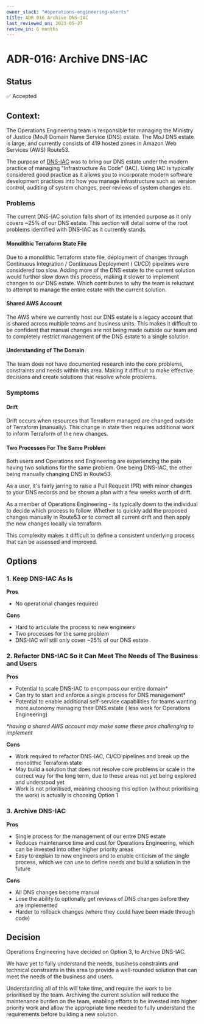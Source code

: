 ```yaml
---
owner_slack: "#operations-engineering-alerts"
title: ADR 016 Archive DNS-IAC
last_reviewed_on: 2023-05-27
review_in: 6 months
---
```


# ADR-016: Archive DNS-IAC

## Status

✅ Accepted

## Context:

The Operations Engineering team is responsible for managing the Ministry of Justice (MoJ) Domain Name Service (DNS)
estate. The MoJ DNS estate is large, and currently consists of 419 hosted zones in Amazon Web Services (AWS) Route53.

The purpose of [DNS-IAC](https://github.com/ministryofjustice/dns-iac) was to bring our DNS estate under the modern
practice of managing "Infrastructure As Code" (IAC). Using IAC is typically considered good practice as it allows you to
incorporate modern software development practices into how you manage infrastructure such as version control, auditing
of system changes, peer reviews of system changes etc.

### Problems

The current DNS-IAC solution falls short of its intended purpose as it only covers ~25% of our DNS estate. This section
will detail some of the root problems identified with DNS-IAC as it currently stands.

#### Monolithic Terraform State File

Due to a monolithic Terraform state file, deployment of changes through Continuous Integration / Continuous Deployment (
CI/CD) pipelines were considered too slow. Adding more of the DNS estate to the current solution would further slow down
this process, making it slower to implement changes to our DNS estate. Which contributes to why the team is
reluctant to attempt to manage the entire estate with the current solution.

#### Shared AWS Account

The AWS where we currently host our DNS estate is a legacy account that is shared across multiple teams and business
units. This makes it difficult to be confident that manual changes are not being made outside our team and to completely
restrict management of the DNS estate to a single solution.

#### Understanding of The Domain

The team does not have documented research into the core problems, constraints and needs within this area. Making it
difficult to make effective decisions and create solutions that resolve whole problems.

### Symptoms

#### Drift

Drift occurs when resources that Terraform managed are changed outside of Terraform (manually). This change in state
then requires additional work to inform Terraform of the new changes.

#### Two Processes For The Same Problem

Both users and Operations and Engineering are experiencing the pain having two solutions for the same problem. One being
DNS-IAC, the other being manually changing DNS in Route53.

As a user, it's fairly jarring to raise a Pull Request (PR) with minor changes to your DNS records and be shown a plan
with a few weeks worth of drift.

As a member of Operations Engineering - its typically down to the individual to decide which process to follow. Whether
to quickly add the proposed changes manually in Route53 or to correct all current drift and then apply the new changes
locally via terraform.

This complexity makes it difficult to define a consistent underlying process that can be
assessed and improved.

## Options

### 1. Keep DNS-IAC As Is

**Pros**

- No operational changes required

**Cons**

- Hard to articulate the process to new engineers
- Two processes for the same problem
- DNS-IAC will still only cover ~25% of our DNS estate

### 2. Refactor DNS-IAC So it Can Meet The Needs of The Business and Users

**Pros**

- Potential to scale DNS-IAC to encompass our entire domain*
- Can try to start and enforce a single process for DNS management*
- Potential to enable additional self-service capabilities for teams wanting more autonomy managing their DNS estate (
  less work for Operations Engineering)

_*having a shared AWS account may make some these pros challenging to implement_

**Cons**

- Work required to refactor DNS-IAC, CI/CD pipelines and break up the monolithic Terraform state
- May build a solution that does not resolve core problems or scale in the correct way for the long term, due to these
  areas not yet being explored and understood yet
- Work is not prioritised, meaning choosing this option (without prioritising the work) is actually is choosing Option 1

### 3. Archive DNS-IAC

**Pros**

- Single process for the management of our entre DNS estate
- Reduces maintenance time and cost for Operations Engineering, which can be invested into other higher priority areas
- Easy to explain to new engineers and to enable criticism of the single process, which we can use to define needs and
  build a solution in the future

**Cons**

- All DNS changes become manual
- Lose the ability to optionally get reviews of DNS changes before they are implemented
- Harder to rollback changes (where they could have been made through code)

## Decision

Operations Engineering have decided on Option 3, to Archive DNS-IAC.

We have yet to fully understand the needs, business constraints and technical constraints in this area to provide a
well-rounded solution that can meet the needs of the business and users.

Understanding all of this will take time, and require the work to be prioritised by the team. Archiving the current
solution will reduce the maintenance burden on the team, enabling efforts to be invested into higher priority work and
allow the appropriate time needed to fully understand the requirements before building a new solution.
